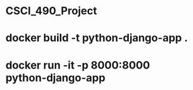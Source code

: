# CSCI_490_Project

# docker build -t python-django-app .
# docker run -it -p 8000:8000 python-django-app
